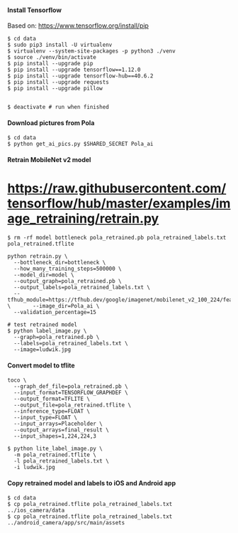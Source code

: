 #### Install Tensorflow
Based on: https://www.tensorflow.org/install/pip
```
$ cd data
$ sudo pip3 install -U virtualenv
$ virtualenv --system-site-packages -p python3 ./venv
$ source ./venv/bin/activate
$ pip install --upgrade pip
$ pip install --upgrade tensorflow==1.12.0
$ pip install --upgrade tensorflow-hub==40.6.2
$ pip install --upgrade requests
$ pip install --upgrade pillow


$ deactivate # run when finished
```

#### Download pictures from Pola
```
$ cd data
$ python get_ai_pics.py $SHARED_SECRET Pola_ai
```

#### Retrain MobileNet v2 model
# https://raw.githubusercontent.com/tensorflow/hub/master/examples/image_retraining/retrain.py
```
$ rm -rf model bottleneck pola_retrained.pb pola_retrained_labels.txt pola_retrained.tflite

python retrain.py \
  --bottleneck_dir=bottleneck \
  --how_many_training_steps=500000 \
  --model_dir=model \
  --output_graph=pola_retrained.pb \
  --output_labels=pola_retrained_labels.txt \
  --tfhub_module=https://tfhub.dev/google/imagenet/mobilenet_v2_100_224/feature_vector/2 \       --image_dir=Pola_ai \
  --validation_percentage=15

# test retrained model  
$ python label_image.py \
  --graph=pola_retrained.pb \
  --labels=pola_retrained_labels.txt \
  --image=ludwik.jpg
```

#### Convert model to tflite
```
toco \
  --graph_def_file=pola_retrained.pb \
  --input_format=TENSORFLOW_GRAPHDEF \
  --output_format=TFLITE \
  --output_file=pola_retrained.tflite \
  --inference_type=FLOAT \
  --input_type=FLOAT \
  --input_arrays=Placeholder \
  --output_arrays=final_result \
  --input_shapes=1,224,224,3

$ python lite_label_image.py \
  -m pola_retrained.tflite \
  -l pola_retrained_labels.txt \
  -i ludwik.jpg
```

#### Copy retrained model and labels to iOS and Android app
```
$ cd data
$ cp pola_retrained.tflite pola_retrained_labels.txt ../ios_camera/data
$ cp pola_retrained.tflite pola_retrained_labels.txt ../android_camera/app/src/main/assets
```

